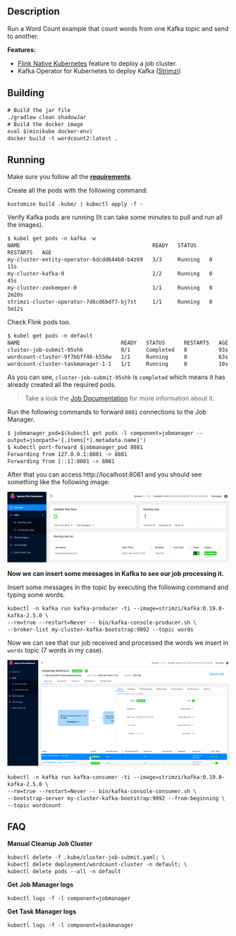## Description

Run a Word Count example that count words from one Kafka topic and send to another.

**Features:**
* [Flink Native Kubernetes](https://ci.apache.org/projects/flink/flink-docs-stable/ops/deployment/native_kubernetes.html)
feature to deploy a job cluster. 
* Kafka Operator for Kubernetes to deploy Kafka
([Strimzi](https://github.com/strimzi/strimzi-kafka-operator))

## Building

```shell
# Build the jar file
./gradlew clean shadowJar
# Build the docker image
eval $(minikube docker-env)
docker build -t wordcount2:latest .
```

## Running

Make sure you follow all the **[requirements](../../../README.md)**.

Create all the pods with the following command:

```shell
kustomize build .kube/ | kubectl apply -f -
```

Verify Kafka pods are running (It can take some minutes to pull and run all the images).

```shell
$ kubel get pods -n kafka -w
NAME                                          READY   STATUS    RESTARTS   AGE
my-cluster-entity-operator-6dcdd644b8-b4z69   3/3     Running   0          11s
my-cluster-kafka-0                            2/2     Running   0          45s
my-cluster-zookeeper-0                        1/1     Running   0          2m20s
strimzi-cluster-operator-7d6cd6bdf7-bj7st     1/1     Running   0          5m12s
```

Check Flink pods too.

```shell
$ kubel get pods -n default
NAME                                READY   STATUS      RESTARTS   AGE
cluster-job-submit-95shk            0/1     Completed   0          93s
wordcount-cluster-9f7bbff46-k556w   1/1     Running     0          63s
wordcount-cluster-taskmanager-1-1   1/1     Running     0          10s
```

As you can see, `cluster-job-submit-95shk` is `completed` which means it has already
created all the required pods.
> Take a look the
[Job Documentation](https://kubernetes.io/docs/concepts/workloads/controllers/job/)
for more information about it.

Run the following commands to forward `8081` connections to the Job Manager.

```shell
$ jobmanager_pod=$(kubectl get pods -l component=jobmanager --output=jsonpath='{.items[*].metadata.name}')
$ kubectl port-forward $jobmanager_pod 8081
Forwarding from 127.0.0.1:8081 -> 8081
Forwarding from [::1]:8081 -> 8081
```

After that you can access http://localhost:8081 and you should see something
like the following image:

![Flink UI](./images/flink-ui-1.png)

**Now we can insert some messages in Kafka to see our job processing it.**

Insert some messages in the topic by executing the following command and typing
some words.

```shell
kubectl -n kafka run kafka-producer -ti --image=strimzi/kafka:0.19.0-kafka-2.5.0 \
--rm=true --restart=Never -- bin/kafka-console-producer.sh \
--broker-list my-cluster-kafka-bootstrap:9092 --topic words
```

Now we can see that our job received and processed the words we insert in `words`
topic (7 words in my case).

![Flink Job UI](./images/flink-job-1.png)

```shell
kubectl -n kafka run kafka-consumer -ti --image=strimzi/kafka:0.19.0-kafka-2.5.0 \
--rm=true --restart=Never -- bin/kafka-console-consumer.sh \
--bootstrap-server my-cluster-kafka-bootstrap:9092 --from-beginning \
--topic wordcount
```

## FAQ

**Manual Cleanup Job Cluster**

```shell
kubectl delete -f .kube/cluster-job-submit.yaml; \
kubectl delete deployment/wordcount-cluster -n default; \
kubectl delete pods --all -n default
```

**Get Job Manager logs**

```shell
kubectl logs -f -l component=jobmanager
```

**Get Task Manager logs**

```shell
kubectl logs -f -l component=taskmanager
```
